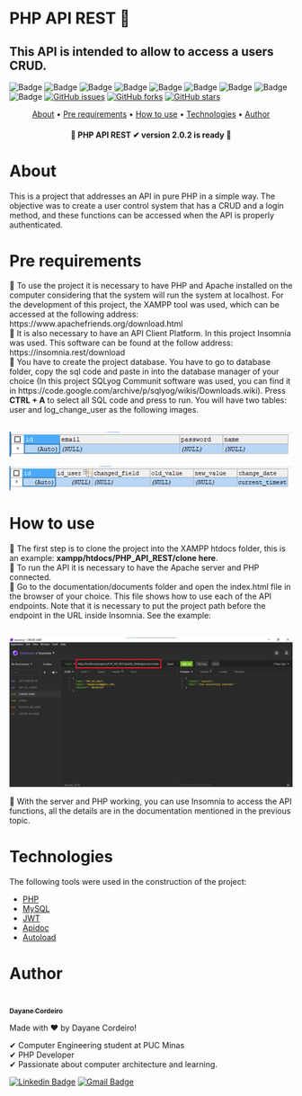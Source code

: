 # PHP API REST 🐘
## This API is intended to allow to access a users CRUD.

![Badge](https://img.shields.io/badge/PHP-8.0.1-%23777bb4?style=flat)
![Badge](https://img.shields.io/badge/Database-MySQL-%234479a1?style=flat)
![Badge](https://img.shields.io/badge/IDE-VSCODE-%23007acc?style=flat)
![Badge](https://img.shields.io/badge/XAMPP-3.2.4-%23fb7a24?style=flat)
![Badge](https://img.shields.io/badge/Authorization-JWT-%23000000?style=flat)
![Badge](https://img.shields.io/badge/composer-2.0.13-%23885630?style=flat)
![Badge](https://img.shields.io/badge/npm-7.6.3-%23cb3837?style=flat)
![Badge](https://img.shields.io/badge/API_Designer-Insomnia-%235849be?style=flat)
![Badge](https://img.shields.io/badge/SQLyog_Communit-13.1.7-%23007acc?style=flat)
<a href="https://github.com/DayaneCordeiro/PHP_API_REST/issues"><img alt="GitHub issues" src="https://img.shields.io/github/issues/DayaneCordeiro/PHP_API_REST"></a>
<a href="https://github.com/DayaneCordeiro/PHP_API_REST/network"><img alt="GitHub forks" src="https://img.shields.io/github/forks/DayaneCordeiro/PHP_API_REST"></a>
<a href="https://github.com/DayaneCordeiro/PHP_API_REST/stargazers"><img alt="GitHub stars" src="https://img.shields.io/github/stars/DayaneCordeiro/PHP_API_REST"></a>

<p align="center">
    <a href="#about">About</a> •
    <a href="#pre-requirements">Pre requirements</a> • 
    <a href="#how-to-use">How to use</a> • 
    <a href="#technologies">Technologies</a> •
    <a href="#author">Author</a>
</p>

<h4 align="center"> 
	🏁 PHP API REST ✔ version 2.0.2 is ready 🏁
</h4>

<div id="about">
    <h1>About</h1>
    <p>This is a project that addresses an API in pure PHP in a simple way. The objective was to create a user control system that has a CRUD and a login method, and these functions can be accessed when the API is properly authenticated.</p>
</div>

<div id="pre-requirements">
    <h1>Pre requirements</h1>
🔹 To use the project it is necessary to have PHP and Apache installed on the computer considering that the system will run the system at localhost. For the development of this project, the XAMPP tool was used, which can be accessed at the following address: https://www.apachefriends.org/download.html<br>
🔹 It is also necessary to have an API Client Platform. In this project Insomnia was used. This software can be found at the follow address: https://insomnia.rest/download<br>
🔹 You have to create the project database. You have to go to database folder, copy the sql code and paste in into the database manager of your choice (In this project SQLyog Communit software was used, you can find it in https://code.google.com/archive/p/sqlyog/wikis/Downloads.wiki). Press <b>CTRL + A</b> to select all SQL code and press to run. You will have two tables: user and log_change_user as the following images. <br><br>


![user_table](https://github.com/DayaneCordeiro/PHP_API_REST/blob/main/images/user_table.png)


![log_change_user_table](https://github.com/DayaneCordeiro/PHP_API_REST/blob/main/images/log_user_table.png)
</div>

<div id="how-to-use">
    <h1>How to use</h1>
🔹 The first step is to clone the project into the XAMPP htdocs folder, this is an example: <b>xampp/htdocs/PHP_API_REST/clone here</b>.<br>
🔹 To run the API it is necessary to have the Apache server and PHP connected.<br>
🔹 Go to the documentation/documents folder and open the index.html file in the browser of your choice. This file shows how to use each of the API endpoints. Note that it is necessary to put the project path before the endpoint in the URL inside Insomnia. See the example:<br><br>

![request_example](https://github.com/DayaneCordeiro/PHP_API_REST/blob/main/images/request_example.png)


🔹 With the server and PHP working, you can use Insomnia to access the API functions, all the details are in the documentation mentioned in the previous topic.
</div>

<div id="technologies">
    <h1>Technologies</h1>
 
 The following tools were used in the construction of the project:

- [PHP](https://www.php.net/)
- [MySQL](https://www.mysql.com/)
- [JWT](https://github.com/firebase/php-jwt)
- [Apidoc](https://apidocjs.com/)
- [Autoload](https://getcomposer.org/doc/01-basic-usage.md)
</div>

<div id="autho">
    <h1>Author</h1>
    <a href="https://github.com/DayaneCordeiro">
        <img style="border-radius: 100%;" src="https://avatars.githubusercontent.com/u/50596100?v=4" width="150px;" alt=""/>
        <br />
        <sub><b>Dayane Cordeiro</b></sub>
    </a>

Made with ❤️ by Dayane Cordeiro!

✔ Computer Engineering student at PUC Minas<br>
✔ PHP Developer<br>
✔ Passionate about computer architecture and learning.<br>

[![Linkedin Badge](https://img.shields.io/badge/-Dayane-blue?style=flat-square&logo=Linkedin&logoColor=white&link=https://www.linkedin.com/in/dayane-cordeiro-1b761318b/)](https://www.linkedin.com/in/dayane-cordeiro-1b761318b/) 
[![Gmail Badge](https://img.shields.io/badge/-dayane.cordeirogs@gmail.com-c14438?style=flat-square&logo=Gmail&logoColor=white&link=mailto:dayane.cordeirogs@gmail.com)](mailto:dayane.cordeirogs@gmail.com)
</div>
